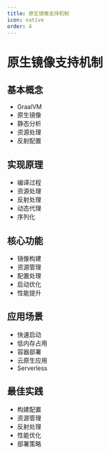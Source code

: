```yaml
---
title: 原生镜像支持机制
icon: native
order: 4
---
```


# 原生镜像支持机制

## 基本概念
- GraalVM
- 原生镜像
- 静态分析
- 资源处理
- 反射配置

## 实现原理
- 编译过程
- 资源处理
- 反射处理
- 动态代理
- 序列化

## 核心功能
- 镜像构建
- 资源管理
- 配置处理
- 启动优化
- 性能提升

## 应用场景
- 快速启动
- 低内存占用
- 容器部署
- 云原生应用
- Serverless

## 最佳实践
- 构建配置
- 资源管理
- 反射处理
- 性能优化
- 部署策略
